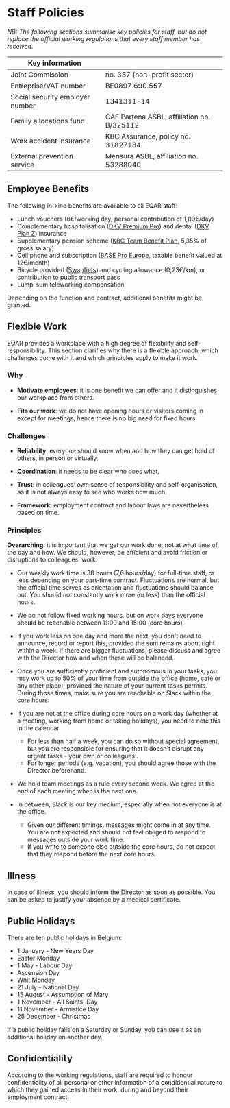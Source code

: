 # Staff Policies

*NB: The following sections summarise key policies for staff, but do not replace the official working regulations that every staff member has received.*

| **Key information**                   |                                               |
| ------------------------------------- | --------------------------------------------- |
| Joint Commission                      | no. 337 (non-profit sector)                   |
| Entreprise/VAT number                 | BE0897.690.557                                |
| Social security employer number       | 1341311-14                                    |
| Family allocations fund               | CAF Partena ASBL, affiliation no. B/325112    |
| Work accident insurance               | KBC Assurance, policy no. 31827184            |
| External prevention service           | Mensura ASBL, affiliation no. 53288040        |

## Employee Benefits

The following in-kind benefits are available to all EQAR staff:

- Lunch vouchers (8€/working day, personal contribution of 1,09€/day)
- Complementary hospitalisation ([DKV Premium Pro](https://www.dkv.be/nl/bedrijf/kmo/verzekeringen/hospitalisatieverzekering/dkv-premium-pro)) and dental ([DKV Plan Z](https://www.dkv.be/nl/bedrijf/kmo/verzekeringen/tandverzekering)) insurance
- Supplementary pension scheme ([KBC Team Benefit Plan](https://www.kbcbrussels.be/business/en/products/insurance/insuring-yourself-and-your-staff/insure-your-staff/group-insurance.html), 5,35% of gross salary)
- Cell phone and subscription ([BASE Pro Europe](https://www.base.be/en/self-employed/our-offer/monthly-plans.html), taxable benefit valued at 12€/month)
- Bicycle provided ([Swapfiets](https://business.swapfiets.com/nl-BE)) and cycling allowance (0,23€/km), or contribution to public transport pass
- Lump-sum teleworking compensation

Depending on the function and contract, additional benefits might be granted.

## Flexible Work

EQAR provides a workplace with a high degree of flexibility and self-responsibility. This section clarifies why there is a flexible approach, which challenges come with it and which principles apply to make it work.

### Why

* **Motivate employees**: it is one benefit we can offer and it distinguishes our workplace from others.

* **Fits our work**: we do not have opening hours or visitors coming in except for meetings, hence there is no big need for fixed hours.

### Challenges

* **Reliability**: everyone should know when and how they can get hold of others, in person or virtually.

* **Coordination**: it needs to be clear who does what.

* **Trust**: in colleagues' own sense of responsibility and self-organisation, as it is not always easy to see who works how much.

* **Framework**: employment contract and labour laws are nevertheless based on time.

### Principles

**Overarching**: it is important that we get our work done, not at what time of the day and how. We should, however, be efficient and avoid friction or disruptions to colleagues' work.

* Our weekly work time is 38 hours (7,6 hours/day) for full-time staff, or less depending on your part-time contract. Fluctuations are normal, but the official time serves as orientation and fluctuations should balance out. You should not constantly work more (or less) than the official hours.

* We do not follow fixed working hours, but on work days everyone should be reachable between 11:00 and 15:00 (core hours).

* If you work less on one day and more the next, you don't need to announce, record or report this, provided the sum remains about right within a week. If there are bigger fluctuations, please discuss and agree with the Director how and when these will be balanced.

* Once you are sufficiently proficient and autonomous in your tasks, you may work up to 50% of your time from outside the office (home, café or any other place), provided the nature of your current tasks permits. During those times, make sure you are reachable on Slack within the core hours.

* If you are not at the office during core hours on a work day (whether at a meeting, working from home or taking holidays), you need to note this in the calendar.
    * For less than half a week, you can do so without special agreement, but you are responsible for ensuring that it doesn't disrupt any urgent tasks - your own or colleagues'.
    * For longer periods (e.g. vacation), you should agree those with the Director beforehand.

* We hold team meetings as a rule every second week. We agree at the end of each meeting when is the next one.

* In between, Slack is our key medium, especially when not everyone is at the office.
    * Given our different timings, messages might come in at any time. You are not expected and should not feel obliged to respond to messages outside your work time.
    * If you write to someone else outside the core hours, do not expect that they respond before the next core hours.

## Illness

In case of illness, you should inform the Director as soon as possible. You can be asked to justify your absence by a medical certificate.

## Public Holidays

There are ten public holidays in Belgium:

- 1 January - New Years Day
- Easter Monday
- 1 May - Labour Day
- Ascension Day
- Whit Monday
- 21 July - National Day
- 15 August - Assumption of Mary
- 1 November - All Saints' Day
- 11 November - Armistice Day
- 25 December - Christmas

If a public holiday falls on a Saturday or Sunday, you can use it as an additional holiday on another day.

## Confidentiality

According to the working regulations, staff are required to honour confidentiality of all personal or other information of a condidential nature to which they gained access in their work, during and beyond their employment contract.

